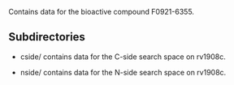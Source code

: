 Contains data for the bioactive compound F0921-6355.

## Subdirectories

- cside/ contains data for the C-side search space on rv1908c.

- nside/ contains data for the N-side search space on rv1908c.

